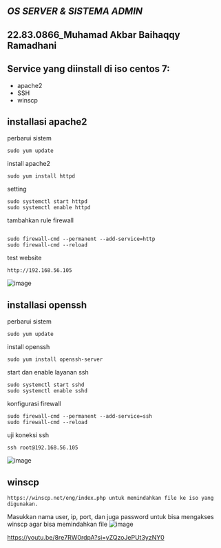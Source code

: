 ## _OS SERVER & SISTEMA ADMIN_

## 22.83.0866_Muhamad Akbar Baihaqqy Ramadhani

## Service yang diinstall di iso centos 7:

- apache2
- SSH
- winscp

## installasi apache2

perbarui sistem
```
sudo yum update
```
install apache2
```
sudo yum install httpd

```
setting
```
sudo systemctl start httpd
sudo systemctl enable httpd
```
tambahkan rule firewall
```

sudo firewall-cmd --permanent --add-service=http
sudo firewall-cmd --reload
```
test website
```
http://192.168.56.105
````
![image](https://github.com/Paksel/FINAL-SERVER/assets/145017392/57812a58-2785-4698-bef5-f8294e544b0f)

## installasi openssh

perbarui sistem
```
sudo yum update
```
install openssh
```
sudo yum install openssh-server
```
start dan enable layanan ssh
```
sudo systemctl start sshd
sudo systemctl enable sshd
```
konfigurasi firewall
```
sudo firewall-cmd --permanent --add-service=ssh
sudo firewall-cmd --reload
```
uji koneksi ssh
```
ssh root@192.168.56.105
```
![image](https://github.com/Paksel/FINAL-SERVER/assets/145017392/5d5ac4d1-f348-45c2-8b5b-1f32dcd9b777)

##  winscp
```
https://winscp.net/eng/index.php untuk memindahkan file ke iso yang digunakan.
````
Masukkan nama user, ip, port, dan juga password untuk bisa mengakses winscp agar bisa memindahkan file 
![image](https://github.com/Paksel/FINAL-SERVER/assets/145017392/74d2fb46-48f3-493d-9458-5b48c352a412)

https://youtu.be/8re7RW0rdpA?si=yZQzoJePUt3yzNY0
